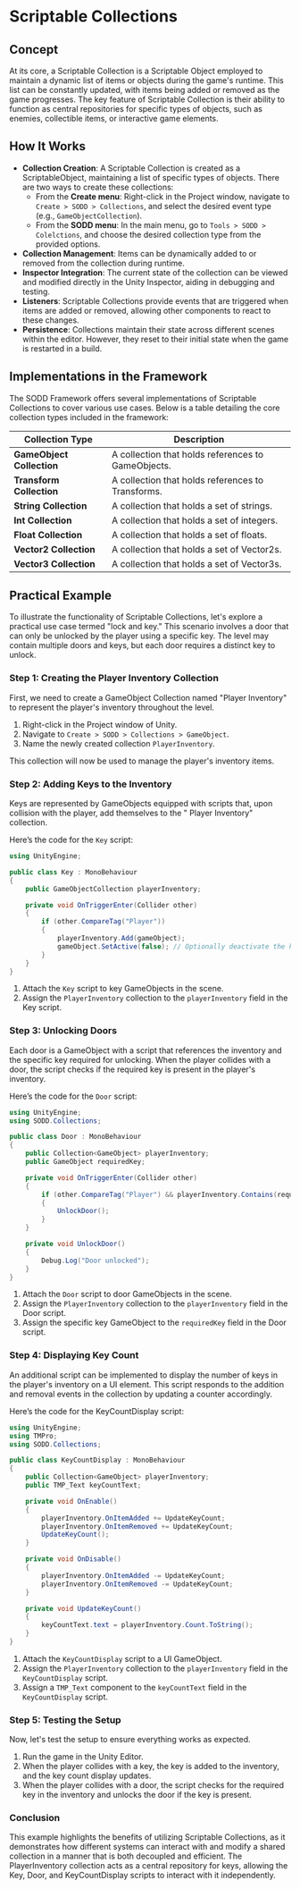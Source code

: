 ﻿# Scriptable Collections

## Concept

At its core, a Scriptable Collection is a Scriptable Object employed to maintain a dynamic list of items or objects
during the game's runtime. This list can be constantly updated, with items being added or removed as the game
progresses. The key feature of Scriptable Collection is their ability to function as central repositories for specific
types of objects, such as enemies, collectible items, or interactive game elements.

## How It Works

- **Collection Creation**: A Scriptable Collection is created as a ScriptableObject, maintaining a list of specific
  types of objects. There are two ways to create these collections:
    - From the **Create menu**: Right-click in the Project window, navigate to `Create > SODD > Collections`, and select
      the
      desired event type (e.g., `GameObjectCollection`).
    - From the **SODD menu**: In the main menu, go to `Tools > SODD > Colelctions`, and choose the desired collection
      type from
      the provided options.
- **Collection Management**: Items can be dynamically added to or removed from the collection during runtime.
- **Inspector Integration**: The current state of the collection can be viewed and modified directly in the Unity
  Inspector, aiding in debugging and testing.
- **Listeners**: Scriptable Collections provide events that are triggered when items are added or removed,
  allowing other components to react to these changes.
- **Persistence**: Collections maintain their state across different scenes within the editor. However, they reset to
  their initial state when the game is restarted in a build.

## Implementations in the Framework

The SODD Framework offers several implementations of Scriptable Collections to cover various use cases. Below is a table
detailing the core collection types included in the framework:

| **Collection Type**       | **Description**                                    |
|---------------------------|----------------------------------------------------|
| **GameObject Collection** | A collection that holds references to GameObjects. |
| **Transform Collection**  | A collection that holds references to Transforms.  |
| **String Collection**     | A collection that holds a set of strings.          |
| **Int Collection**        | A collection that holds a set of integers.         |
| **Float Collection**      | A collection that holds a set of floats.           |
| **Vector2 Collection**    | A collection that holds a set of Vector2s.         |
| **Vector3 Collection**    | A collection that holds a set of Vector3s.         |

## Practical Example

To illustrate the functionality of Scriptable Collections, let's explore a practical use case termed "lock and key."
This scenario involves a door that can only be unlocked by the player using a specific key. The level may contain
multiple doors and keys, but each door requires a distinct key to unlock.

### Step 1: Creating the Player Inventory Collection

First, we need to create a GameObject Collection named "Player Inventory" to represent the player's inventory throughout
the level.

1. Right-click in the Project window of Unity.
2. Navigate to `Create > SODD > Collections > GameObject`.
3. Name the newly created collection `PlayerInventory`.

This collection will now be used to manage the player's inventory items.

### Step 2: Adding Keys to the Inventory

Keys are represented by GameObjects equipped with scripts that, upon collision with the player, add themselves to the "
Player Inventory" collection.

Here’s the code for the `Key` script:

```csharp
using UnityEngine;

public class Key : MonoBehaviour
{
    public GameObjectCollection playerInventory;

    private void OnTriggerEnter(Collider other)
    {
        if (other.CompareTag("Player"))
        {
            playerInventory.Add(gameObject);
            gameObject.SetActive(false); // Optionally deactivate the key GameObject
        }
    }
}
```

1. Attach the `Key` script to key GameObjects in the scene.
2. Assign the `PlayerInventory` collection to the `playerInventory` field in the Key script.

### Step 3: Unlocking Doors

Each door is a GameObject with a script that references the inventory and the specific key required for unlocking. When
the player collides with a door, the script checks if the required key is present in the player's inventory.

Here’s the code for the `Door` script:

```csharp
using UnityEngine;
using SODD.Collections;

public class Door : MonoBehaviour
{
    public Collection<GameObject> playerInventory;
    public GameObject requiredKey;

    private void OnTriggerEnter(Collider other)
    {
        if (other.CompareTag("Player") && playerInventory.Contains(requiredKey))
        {
            UnlockDoor();
        }
    }

    private void UnlockDoor()
    {
        Debug.Log("Door unlocked");
    }
}
```

1. Attach the `Door` script to door GameObjects in the scene.
2. Assign the `PlayerInventory` collection to the `playerInventory` field in the Door script.
3. Assign the specific key GameObject to the `requiredKey` field in the Door script.

### Step 4: Displaying Key Count

An additional script can be implemented to display the number of keys in the player's inventory on a UI element. This
script responds to the addition and removal events in the collection by updating a counter accordingly.

Here’s the code for the KeyCountDisplay script:

```csharp
using UnityEngine;
using TMPro;
using SODD.Collections;

public class KeyCountDisplay : MonoBehaviour
{
    public Collection<GameObject> playerInventory;
    public TMP_Text keyCountText;

    private void OnEnable()
    {
        playerInventory.OnItemAdded += UpdateKeyCount;
        playerInventory.OnItemRemoved += UpdateKeyCount;
        UpdateKeyCount();
    }

    private void OnDisable()
    {
        playerInventory.OnItemAdded -= UpdateKeyCount;
        playerInventory.OnItemRemoved -= UpdateKeyCount;
    }

    private void UpdateKeyCount()
    {
        keyCountText.text = playerInventory.Count.ToString();
    }
}
```

1. Attach the `KeyCountDisplay` script to a UI GameObject.
2. Assign the `PlayerInventory` collection to the `playerInventory` field in the `KeyCountDisplay` script.
3. Assign a `TMP_Text` component to the `keyCountText` field in the `KeyCountDisplay` script.

### Step 5: Testing the Setup

Now, let's test the setup to ensure everything works as expected.

1. Run the game in the Unity Editor.
2. When the player collides with a key, the key is added to the inventory, and the key count display updates.
3. When the player collides with a door, the script checks for the required key in the inventory and unlocks the door if
   the key is present.

### Conclusion

This example highlights the benefits of utilizing Scriptable Collections, as it demonstrates how different systems can
interact with and modify a shared collection in a manner that is both decoupled and efficient. The PlayerInventory
collection acts as a central repository for keys, allowing the Key, Door, and KeyCountDisplay scripts to interact with
it independently.
